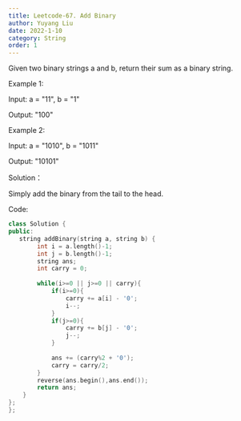 ```yaml
---
title: Leetcode-67. Add Binary
author: Yuyang Liu
date: 2022-1-10
category: String
order: 1
---
```


Given two binary strings a and b, return their sum as a binary string.

 

Example 1:

Input: a = "11", b = "1"

Output: "100"

Example 2:

Input: a = "1010", b = "1011"

Output: "10101"


 
 


Solution：

Simply add the binary from the tail to the head.


Code: 

``` c++
class Solution {
public:
   string addBinary(string a, string b) {
        int i = a.length()-1;
        int j = b.length()-1;
        string ans;
        int carry = 0;
        
        while(i>=0 || j>=0 || carry){
            if(i>=0){
                carry += a[i] - '0';
                i--;
            }
            if(j>=0){
                carry += b[j] - '0';
                j--;
            }
            
            ans += (carry%2 + '0');
            carry = carry/2;
        }
        reverse(ans.begin(),ans.end());
        return ans;
    }
};
}; 
```
